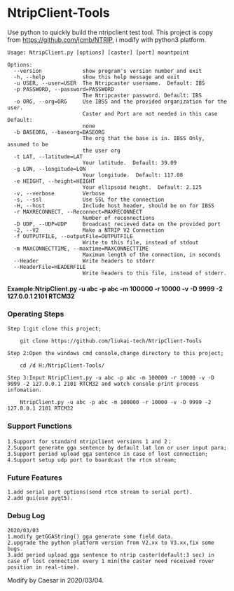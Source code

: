 # NtripClient-Tools

Use python to quickly build the ntripclient test tool.
This project is copy from https://github.com/jcmb/NTRIP, i modify with python3 platform.

	Usage: NtripClient.py [options] [caster] [port] mountpoint

	Options:
	  --version             show program's version number and exit
	  -h, --help            show this help message and exit
	  -u USER, --user=USER  The Ntripcaster username.  Default: IBS
	  -p PASSWORD, --password=PASSWORD
							The Ntripcaster password. Default: IBS
	  -o ORG, --org=ORG     Use IBSS and the provided organization for the user.
							Caster and Port are not needed in this case Default:
							none
	  -b BASEORG, --baseorg=BASEORG
							The org that the base is in. IBSS Only, assumed to be
							the user org
	  -t LAT, --latitude=LAT
							Your latitude.  Default: 39.09
	  -g LON, --longitude=LON
							Your longitude.  Default: 117.08
	  -e HEIGHT, --height=HEIGHT
							Your ellipsoid height.  Default: 2.125
	  -v, --verbose         Verbose
	  -s, --ssl             Use SSL for the connection
	  -H, --host            Include host header, should be on for IBSS
	  -r MAXRECONNECT, --Reconnect=MAXRECONNECT
							Number of reconnections
	  -D UDP, --UDP=UDP     Broadcast recieved data on the provided port
	  -2, --V2              Make a NTRIP V2 Connection
	  -f OUTPUTFILE, --outputFile=OUTPUTFILE
							Write to this file, instead of stdout
	  -m MAXCONNECTTIME, --maxtime=MAXCONNECTTIME
							Maximum length of the connection, in seconds
	  --Header              Write headers to stderr
	  --HeaderFile=HEADERFILE
							Write headers to this file, instead of stderr.

#### Example:NtripClient.py -u abc -p abc -m 100000 -r 10000 -v -D 9999 -2 127.0.0.1 2101 RTCM32

### Operating Steps

	Step 1:git clone this project;
	
		git clone https://github.com/liukai-tech/NtripClient-Tools
	
	Step 2:Open the windows cmd console,change directory to this project;
	
		cd /d H:/NtripClient-Tools/
	
	Step 3:Input NtripClient.py -u abc -p abc -m 100000 -r 10000 -v -D 9999 -2 127.0.0.1 2101 RTCM32 and watch console print process infomation.
	
		NtripClient.py -u abc -p abc -m 100000 -r 10000 -v -D 9999 -2 127.0.0.1 2101 RTCM32

### Support Functions

	1.Support for standard ntripclient versions 1 and 2；
	2.Support generate gga sentence by default lat lon or user input para;
	3.Support period upload gga sentence in case of lost connection;
	4.Support setup udp port to boardcast the rtcm stream;
	
### Future Features
	1.add serial port options(send rtcm stream to serial port).
	2.add gui(use pyqt5).

### Debug Log

	2020/03/03
    1.modify getGGAString() gga generate some field data.
    2.upgrade the python platform version from V2.xx to V3.xx,fix some bugs.
    3.add period upload gga sentence to ntrip caster(default:3 sec) in case of lost connection every 1 min(the caster need received rover position in real-time).


Modify by Caesar in 2020/03/04.
